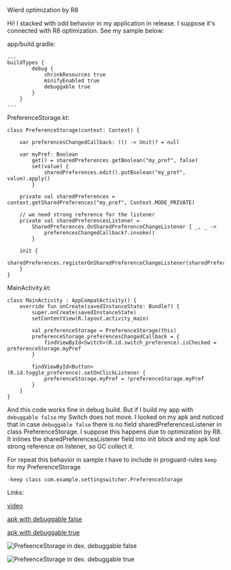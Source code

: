 Wierd optimization by R8

Hi! 
I stacked with odd behavior in my application in release. I suppose it's connected with R8 optimization.
See my sample below: 


app/build.gradle:
```
...
buildTypes {
        debug {
            shrinkResources true
            minifyEnabled true
            debuggable true
        }
    }
...
```

PreferenceStorage.kt:
```
class PreferenceStorage(context: Context) {

    var preferencesChangedCallback: (() -> Unit)? = null

    var myPref: Boolean
        get() = sharedPreferences.getBoolean("my_pref", false)
        set(value) {
            sharedPreferences.edit().putBoolean("my_pref", value).apply()
        }

    private val sharedPreferences = context.getSharedPreferences("my_pref", Context.MODE_PRIVATE)

    // we need strong reference for the listener
    private val sharedPreferencesListener =
        SharedPreferences.OnSharedPreferenceChangeListener { _, _ ->
            preferencesChangedCallback?.invoke()
        }

    init {
        sharedPreferences.registerOnSharedPreferenceChangeListener(sharedPreferencesListener)
    }
}
```

MainActivity.kt:
```
class MainActivity : AppCompatActivity() {
    override fun onCreate(savedInstanceState: Bundle?) {
        super.onCreate(savedInstanceState)
        setContentView(R.layout.activity_main)

        val preferenceStorage = PreferenceStorage(this)
        preferenceStorage.preferencesChangedCallback = {
            findViewById<Switch>(R.id.switch_preference).isChecked = preferenceStorage.myPref
        }

        findViewById<Button>(R.id.toggle_preference).setOnClickListener {
            preferenceStorage.myPref = !preferenceStorage.myPref
        }
    }
}
```

And this code works fine in debug build. But if I build my app with `debuggable false` my Switch does not move.
I looked on my apk and noticed that in case `debuggable false` there is no field sharedPreferencesListener in class PreferenceStorage.
I suppose this happens due to optimization by R8. It inlines the sharedPreferencesListener field into init block and my apk lost strong reference on listener, so GC collect it.

For repeat this behavior in sample I have to include in proguard-rules `keep` for my PreferenceStorage
```
-keep class com.example.settingswitcher.PreferenceStorage
```

Links:

[video](https://disk.yandex.ru/d/uQdIqi3YHJztGQ)

[apk with debuggable false](https://disk.yandex.ru/d/MY66dRN7vDroug)

[apk with debuggable true](https://disk.yandex.ru/d/fQhTVCz0phY03Q)

![PrefeenceStorage in dex. debuggable false](https://user-images.githubusercontent.com/4678187/164457000-33e13ff5-8a54-4a9e-a613-8bcdd1abb7f4.png)

![PrefeenceStorage in dex. debuggable true](https://user-images.githubusercontent.com/4678187/164457621-324ea6dc-c9dd-4089-8c9f-810fde825f06.png)

